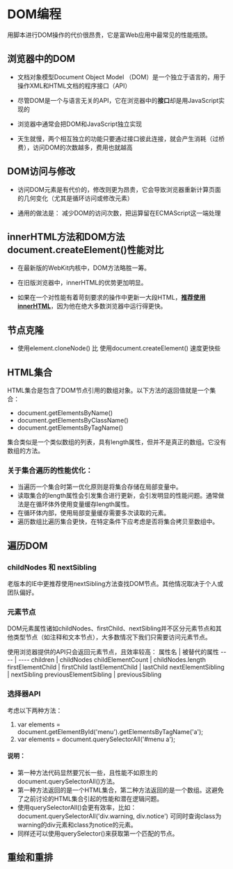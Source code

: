 # DOM编程
用脚本进行DOM操作的代价很昂贵，它是富Web应用中最常见的性能瓶颈。


## 浏览器中的DOM
* 文档对象模型Document Object Model （DOM）是一个独立于语言的，用于操作XML和HTML文档的程序接口（API）

* 尽管DOM是一个与语言无关的API，它在浏览器中的**接口**却是用JavaScript实现的

* 浏览器中通常会把DOM和JavaScript独立实现

* 天生就慢，两个相互独立的功能只要通过接口彼此连接，就会产生消耗（过桥费），访问DOM的次数越多，费用也就越高

## DOM访问与修改

* 访问DOM元素是有代价的，修改则更为昂贵，它会导致浏览器重新计算页面的几何变化（尤其是循环访问或修改元素）

* 通用的做法是： 减少DOM的访问次数，把运算留在ECMAScript这一端处理

## innerHTML方法和DOM方法document.createElement()性能对比

* 在最新版的WebKit内核中，DOM方法略胜一筹。

* 在旧版浏览器中，innerHTML的优势更加明显。

* 如果在一个对性能有着苛刻要求的操作中更新一大段HTML，<u>**推荐使用innerHTML**</u>，因为他在绝大多数浏览器中运行得更快。


## 节点克隆
* 使用element.cloneNode() 比 使用document.createElement() 速度更快些


## HTML集合

HTML集合是包含了DOM节点引用的数组对象。以下方法的返回值就是一个集合：
* document.getElementsByName()
* document.getElementsByClassName()
* document.getElementsByTagName()

集合类似是一个类似数组的列表，具有length属性，但并不是真正的数组。它没有数组的方法。
### 关于集合遍历的性能优化：

* 当遍历一个集合时第一优化原则是将集合存储在局部变量中。
* 读取集合的length属性会引发集合进行更新，会引发明显的性能问题。通常做法是在循环体外使用变量缓存length属性。
* 在循环体内部，使用局部变量缓存需要多次读取的元素。
* 遍历数组比遍历集合更快，在特定条件下应考虑是否将集合拷贝至数组中。


## 遍历DOM

### childNodes 和 nextSibling

老版本的IE中更推荐使用nextSibling方法查找DOM节点。其他情况取决于个人或团队偏好。


### 元素节点

DOM元素属性诸如childNodes、firstChild、nextSibling并不区分元素节点和其他类型节点（如注释和文本节点），大多数情况下我们只需要访问元素节点。

使用浏览器提供的API只会返回元素节点，且效率较高：
属性名 | 被替代的属性
---- | ----
children | childNodes
childElementCount | childNodes.length
firstElementChild | firstChild
lastElementChild | lastChild
nextElementSibling | nextSibling
previousElementSibling | previousSibling


### 选择器API
考虑以下两种方法：

1. var elements = document.getElementById('menu').getElementsByTagName('a');
2. var elements = document.querySelectorAll('#menu a');


#### 说明：
* 第一种方法代码显然要冗长一些，且性能不如原生的document.querySelectorAll()方法。
* 第一种方法返回的是一个HTML集合，第二种方法返回的是一个数组。这避免了之前讨论的HTML集合引起的性能和潜在逻辑问题。
* 使用querySelectorAll()会更有效率，比如：document.querySelectorAll('div.warning, div.notice') 可同时查询class为warning的div元素和class为notice的元素。
* 同样还可以使用querySelector()来获取第一个匹配的节点。


## 重绘和重排




























